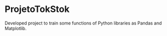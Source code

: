 # ProjetoTokStok
Developed project to train some functions of Python libraries as Pandas and Matplotlib.

